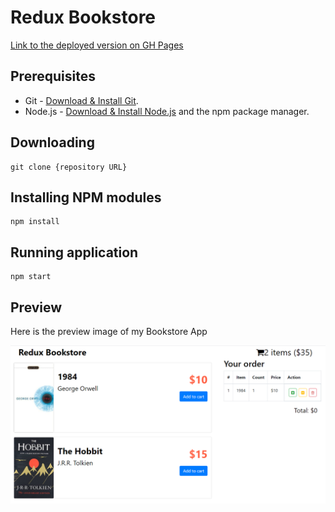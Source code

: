 # Redux Bookstore

[Link to the deployed version on GH Pages](https://timazubar.github.io/redux-bookstore/)

## Prerequisites

- Git - [Download & Install Git](https://git-scm.com/downloads).
- Node.js - [Download & Install Node.js](https://nodejs.org/en/download/) and the npm package manager.

## Downloading

```
git clone {repository URL}
```

## Installing NPM modules

```
npm install
```

## Running application

```
npm start
```

## Preview

Here is the preview image of my Bookstore App

![alt text](https://github.com/timazubar/redux-bookstore/blob/master/preview.png?raw=true)
